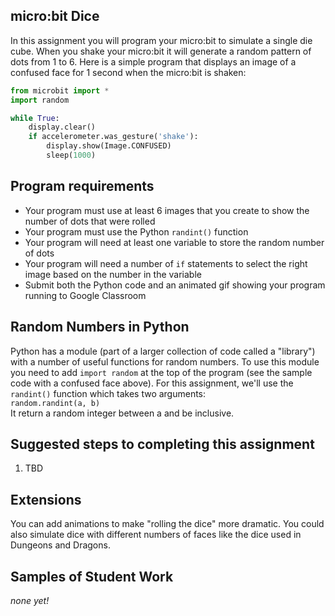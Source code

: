micro:bit Dice
--------------------
In this assignment you will program your micro:bit to simulate a single die cube. When you shake your micro:bit it will generate a random pattern of dots from 1 to 6. Here is a simple program that displays an image of a confused face for 1 second when the micro:bit is shaken:
```python
from microbit import *
import random

while True:
    display.clear()
    if accelerometer.was_gesture('shake'):
        display.show(Image.CONFUSED)
        sleep(1000)
```

Program requirements
-----------------
* Your program must use at least 6 images that you create to show the number of dots that were rolled
* Your program must use the Python `randint()` function
* Your program will need at least one variable to store the random number of dots
* Your program will need a number of `if` statements to select the right image based on the number in the variable
* Submit both the Python code and an animated gif showing your program running to Google Classroom

Random Numbers in Python
------------------------
Python has a module (part of a larger collection of code called a "library") with a number of useful functions for random numbers. To use this module you need to add `import random` at the top of the program (see the sample code with a confused face above). For this assignment, we'll use the `randint()` function which takes two arguments:   
`random.randint(a, b)`  
It return a random integer between a and be inclusive.   

Suggested steps to completing this assignment
----------
1. TBD 

Extensions
----------
You can add animations to make "rolling the dice" more dramatic. You could also simulate dice with different numbers of faces like the dice used in Dungeons and Dragons.

Samples of Student Work
----------
*none yet!*
